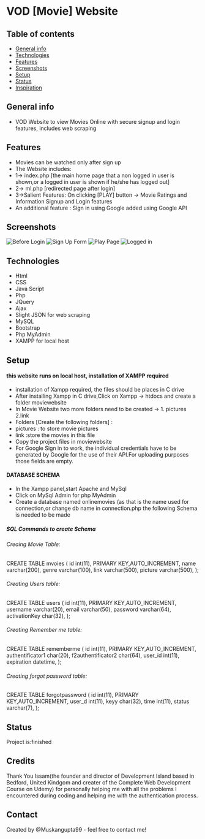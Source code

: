 # VOD [Movie] Website


## Table of contents
* [General info](#general-info)
* [Technologies](#technologies)
* [Features](#features)
* [Screenshots](#screenshots)
* [Setup](#setup)
* [Status](#status)
* [Inspiration](#inspiration)

## General info
* VOD Website to view Movies Online with secure signup and login features, includes web scraping

## Features
* Movies can be watched only after sign up
* The Website includes:
* 1-> index.php [the main home page that a non logged in user is shown,or a logged in user is shown if he/she has logged out]
* 2-> ml.php [redirected page after login]
* 3->Salient Features:
   On clicking [PLAY] button -> Movie Ratings and Information
   Signup and Login features
* An additional feature : Sign in using Google added using Google API

## Screenshots
![Before Login](/screenshot1.jpg?raw=true "Home Page before Log in")
![Sign Up Form](/screenshot2.png?raw=true "Sign Up Form")
![Play Page](/screenshot4.png?raw=true "Play page")
![Logged in](/screenshot32.jpg?raw=true "Home Page after login")


## Technologies
* Html
* CSS
* Java Script
* Php
* JQuery
* Ajax
* Slight JSON for web scraping
* MySQL
* Bootstrap
* Php MyAdmin
* XAMPP for local host

## Setup
#### this website runs on local host, installation of XAMPP required

* installation of Xampp required, the files should be places in C drive
* After installing Xampp in C drive,Click on Xampp -> htdocs and create a folder moviewebsite
* In Movie Website two more folders need to be created -> 1. pictures 2.link
* Folders [Create the following folders] :
* pictures : to store movie pictures
* link :store the movies in this file
* Copy the project files in moviewebsite 
* For Google Sign in to work, the individual credentials have to be generated by Google for the use of their API.For uploading purposes those fields are empty.
#### DATABASE SCHEMA
* In the Xampp panel,start Apache and MySql
* Click on MySql Admin for php MyAdmin
* Create a database named onlinemovies (as that is the name used for connection,or change db name in connection.php
 the following Schema is needed to be made

##### SQL Commands to create Schema
###### Creaing Movie Table:
 CREATE TABLE mvoies (
    id int(11), PRIMARY KEY,AUTO_INCREMENT,
    name varchar(200),
    genre varchar(100),
    link varchar(500),
    picture varchar(500),
);

###### Creating Users table:
 CREATE TABLE users (
    id int(11), PRIMARY KEY,AUTO_INCREMENT,
    username varchar(20),
    email varchar(50),
    password varchar(64),
    activationKey char(32),
);
  
###### Creating Remember me table:
CREATE TABLE rememberme (
    id int(11), PRIMARY KEY,AUTO_INCREMENT,
    authentificator1 char(20),
    f2authentificator2 char(64),
    user_id int(11),
    expiration datetime,
);

###### Creating forgot password table:
CREATE TABLE forgotpassword (
    id int(11), PRIMARY KEY,AUTO_INCREMENT,
    user_d int(11),
    keyy char(32),
    time int(11),
    status varchar(7),
);

## Status
Project is:finished

## Credits
Thank You Issam(the founder and director of Development Island based in Bedford, United Kindgom and creater of the Complete Web Development Course on Udemy) for personally helping me with all the problems I encountered during coding and helping me with the authentication process.

## Contact
Created by @Muskangupta99 - feel free to contact me!
